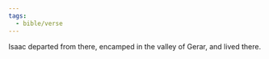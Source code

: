 ```yaml
---
tags:
  - bible/verse
---
```

Isaac departed from there, encamped in the valley of Gerar, and lived there.